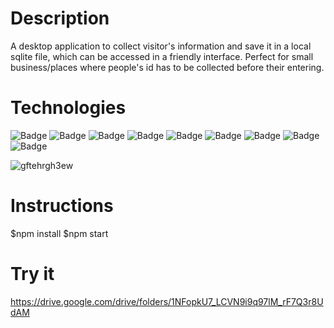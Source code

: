 # Description

A desktop application to collect visitor's information and save it in a local sqlite file, which can be accessed in a friendly interface.
Perfect for small business/places where people's id has to be collected before their entering.

# Technologies
![Badge](https://img.shields.io/badge/Electron-47848F)
![Badge](https://img.shields.io/badge/SQLite-FFFFFF)
![Badge](https://img.shields.io/badge/Sequelize-47848F)
![Badge](https://img.shields.io/badge/JavaScript-FFFF00)
![Badge](https://img.shields.io/badge/Bootstrap-6E2BF2)
![Badge](https://img.shields.io/badge/HTML-E34F26)
![Badge](https://img.shields.io/badge/CSS-1572B6)
![Badge](https://img.shields.io/badge/SweetAlert2-6E2BF2)
![Badge](https://img.shields.io/badge/Flatpickr-FFFFFF)



![gftehrgh3ew](https://github.com/user-attachments/assets/b80121c6-7519-49dc-8872-e6ba4aaf27ea)


# Instructions
$npm install
$npm start

# Try it
https://drive.google.com/drive/folders/1NFopkU7_LCVN9i9q97lM_rF7Q3r8UdAM
